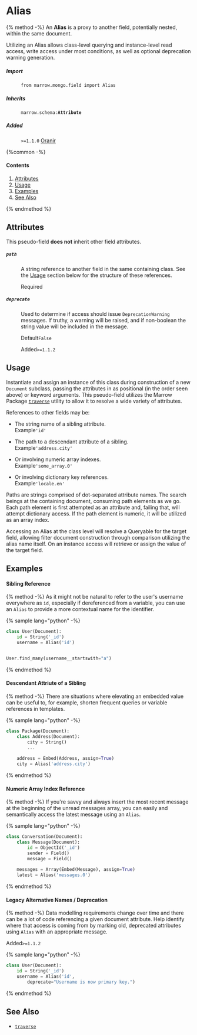 # Alias

{% method -%}
An **Alias** is a proxy to another field, potentially nested, within the same document.

Utilizing an Alias allows class-level querying and instance-level read access, write access under most conditions, as well as optional deprecation warning generation.

<dl>
	<dt><h5>Import</h5></dt><dd><p><code>from marrow.mongo.field import Alias</code></p></dd>
	<dt><h5>Inherits</h5></dt><dd><p><code>marrow.schema:<strong>Attribute</strong></code></p></dd>
	<dt><h5>Added</h5></dt><dd><p><code>&gt;=1.1.0</code> <a href="https://github.com/marrow/mongo/releases/tag/1.1.0">Oranir</a></p></dd>
</dl>

{%common -%}

#### Contents

1. [Attributes](#attributes)
2. [Usage](#usage)
3. [Examples](#examples)
4. [See Also](#see-also)

{% endmethod %}


## Attributes

This pseudo-field **does not** inherit other field attributes.

<dl>
	<dt><h5><code>path</code></h5></dt><dd>
		<p>A string reference to another field in the same containing class. See the <a href="#usage">Usage</a> section below for the structure of these references.</p>
		<p><label>Required</label></p>
	</dd><dt><h5><code>deprecate</code></h5></dt><dd>
		<p>Used to determine if access should issue <code>DeprecationWarning</code> messages. If truthy, a warning will be raised, and if non-boolean the string value will be included in the message.</p>
		<p><label>Default</label><code>False</code></p>
		<p><label>Added</label><code>&gt;=1.1.2</code></p>
	</dd>
</dl>


## Usage

Instantiate and assign an instance of this class during construction of a new `Document` subclass, passing the attributes in as positional (in the order seen above) or keyword arguments. This pseudo-field utilizes the Marrow Package [`traverse`](https://github.com/marrow/package#4-resolving-object-references) utility to allow it to resolve a wide variety of attributes.

References to other fields may be:

* The string name of a sibling attribute.  
  <label>Example</label><code>'id'</code>

* The path to a descendant attribute of a sibling.  
  <label>Example</label><code>'address.city'</code>

* Or involving numeric array indexes.  
  <label>Example</label><code>'some_array.0'</code>

* Or involving dictionary key references.  
  <label>Example</label><code>'locale.en'</code>

Paths are strings comprised of dot-separated attribute names. The search beings at the containing document, consuming path elements as we go. Each path element is first attempted as an attribute and, failing that, will attempt dictionary access. If the path element is numeric, it will be utilized as an array index.

Accessing an Alias at the class level will resolve a Queryable for the target field, allowing filter document construction through comparison utilizing the alias name itself. On an instance access will retrieve or assign the value of the target field.


## Examples

#### Sibling Reference

{% method -%}
As it might not be natural to refer to the user's username everywhere as `id`, especially if dereferenced from a variable, you can use an `Alias` to provide a more contextual name for the identifier.

{% sample lang="python" -%}
```python
class User(Document):
	id = String('_id')
	username = Alias('id')


User.find_many(username__startswith="a")
```
{% endmethod %}


#### Descendant Attriute of a Sibling

{% method -%}
There are situations where elevating an embedded value can be useful to, for example, shorten frequent queries or variable references in templates.

{% sample lang="python" -%}
```python
class Package(Document):
	class Address(Document):
		city = String()
		...
	
	address = Embed(Address, assign=True)
	city = Alias('address.city')
```
{% endmethod %}


#### Numeric Array Index Reference

{% method -%}
If you're savvy and always insert the most recent message at the beginning of the unread messages array, you can easily and semantically access the latest message using an `Alias`.

{% sample lang="python" -%}
```python
class Conversation(Document):
	class Message(Document):
		id = ObjectId('_id')
		sender = Field()
		message = Field()
	
	messages = Array(Embed(Message), assign=True)
	latest = Alias('messages.0')
```
{% endmethod %}


#### Legacy Alternative Names / Deprecation

{% method -%}
Data modelling requirements change over time and there can be a lot of code referencing a given document attribute. Help identify where that access is coming from by marking old, deprecated attributes using `Alias` with an appropriate message.

<label>Added</label><code>&gt;=1.1.2</code>


{% sample lang="python" -%}
```python
class User(Document):
	id = String('_id')
	username = Alias('id',
		deprecate="Username is now primary key.")
```
{% endmethod %}


## See Also

* [`traverse`](https://github.com/marrow/package#4-resolving-object-references)
